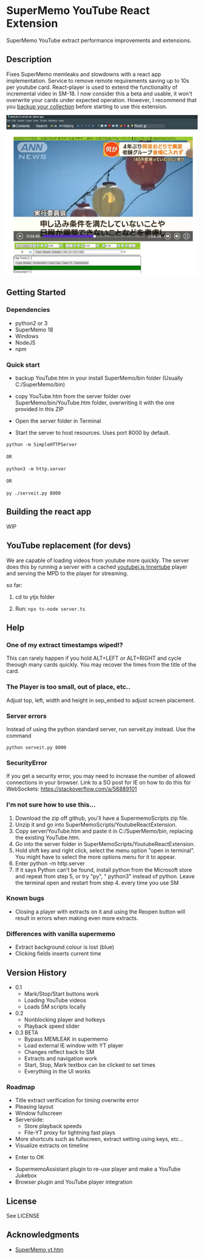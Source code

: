 
# SuperMemo YouTube React Extension 

SuperMemo YouTube extract performance improvements and extensions.

## Description

Fixes SuperMemo memleaks and slowdowns with a react app implementation. Service to remove remote requirements saving up to 10s per youtube card. React-player is used to extend the functionality of incremental video in SM-18. I now consider this a beta and usable, it won't overwrite your cards under expected operation. However, I recommend that you [backup your collection](https://www.supermemo.wiki/en/supermemo/backup-guide) before starting to use this extension.

![Screenshot](main-screen.png)

## Getting Started

### Dependencies

* python2 or 3
* SuperMemo 18
* Windows
* NodeJS
* npm

### Quick start

* backup YouTube.htm in your install SuperMemo/bin folder (Usually C:/SuperMemo/bin)

* copy YouTube.htm from the server folder over SuperMemo/bin/YouTube.htm folder, overwriting it with the one provided in this ZIP

* Open the server folder in Terminal

* Start the server to host resources. Uses port 8000 by default.
```
python -m SimpleHTTPServer

OR

python3 -m http.server

OR 

py ./serveit.py 8000

```
## Building the react app

WIP

## YouTube replacement (for devs)

We are capable of loading videos from youtube more quickly. The server does this by running a server with a cached [youtubei.js Innertube](https://github.com/LuanRT/YouTube.js) player and serving the MPD to the player for streaming.

so far:

1. cd to ytjs folder

2. Run: `npx ts-node server.ts`

## Help

### One of my extract timestamps wiped!?

This can rarely happen if you hold ALT+LEFT or ALT+RIGHT and cycle theough many cards quickly. You may recover the times from the title of the card.

### The Player is too small, out of place, etc..

Adjust top, left, width and height in sep_embed to adjust screen placement.

### Server errors

Instead of using the python standard server, run serveit.py instead. Use the command 
```
python serveit.py 8000
```

### SecurityError

If you get a security error, you may need to increase the number of allowed connections in your browser. Link to a SO post for IE on how to do this for WebSockets: https://stackoverflow.com/a/56889101


### I'm not sure how to use this...

1. Download the zip off github, you'll have a SupermemoScripts zip file. 
2. Unzip it and go into SuperMemoScripts/YoutubeReactExtension. 
3. Copy server/YouTube.htm and paste it in C:/SuperMemo/bin, replacing the existing YouTube.htm. 
4. Go into the server folder in SuperMemoScripts/YoutubeReactExtension.
5. Hold shift key and right click, select the menu option "open in terminal". You might have to select the more options menu for it to appear. 
6. Enter python -m http.server 
7. If it says Python can't be found, install python from the Microsoft store and repeat from step 5, or try "py", " python3" instead of python.
Leave the terminal open and restart from step 4. every time you use SM

### Known bugs

- Closing a player with extracts on it and using the Reopen button will result in errors when making even more extracts.

### Differences with vanilla supermemo

- Extract background colour is lost (blue)
- Clicking fields inserts current time

## Version History

* 0.1
    * Mark/Stop/Start buttons work
    * Loading YouTube videos
    * Loads SM scripts locally
* 0.2
    * Nonblocking player and hotkeys
    * Playback speed slider
* 0.3 BETA
    * Bypass MEMLEAK in supermemo
    * Load external IE window with YT player
    * Changes reflect back to SM
    * Extracts and navigation work
    * Start, Stop, Mark textbox can be clicked to set times
    * Everything in the UI works
### Roadmap
* Title extract verification for timing overwrite error
* Pleasing layout
* Window fullscreen
* Serverside:
    * Store playback speeds
    * File-YT proxy for lightning fast plays
* More shortcuts such as fullscreen, extract setting using keys, etc...
* Visualize extracts on timeline
- Enter to OK
* SupermemoAssistant plugin to re-use player and make a YouTube Jukebox
* Browser plugin and YouTube player integration

## License

See LICENSE

## Acknowledgments

* [SuperMemo yt.htm](https://www.super-memory.com/)
